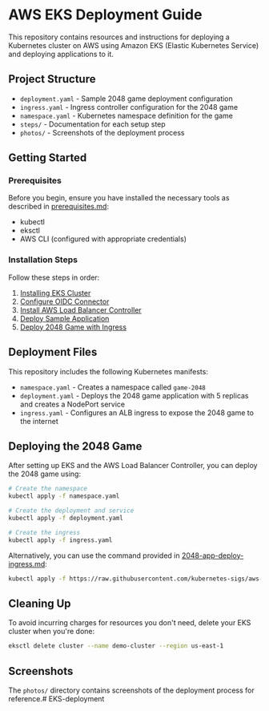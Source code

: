 # AWS EKS Deployment Guide

This repository contains resources and instructions for deploying a Kubernetes cluster on AWS using Amazon EKS (Elastic Kubernetes Service) and deploying applications to it.

## Project Structure

- `deployment.yaml` - Sample 2048 game deployment configuration
- `ingress.yaml` - Ingress controller configuration for the 2048 game
- `namespace.yaml` - Kubernetes namespace definition for the game
- `steps/` - Documentation for each setup step
- `photos/` - Screenshots of the deployment process

## Getting Started

### Prerequisites

Before you begin, ensure you have installed the necessary tools as described in [prerequisites.md](steps/prerequisites.md):

- kubectl
- eksctl
- AWS CLI (configured with appropriate credentials)

### Installation Steps

Follow these steps in order:

1. [Installing EKS Cluster](steps/installing-eks.md)
2. [Configure OIDC Connector](steps/configure-oidc-connector.md)
3. [Install AWS Load Balancer Controller](steps/alb-controller-add-on.md)
4. [Deploy Sample Application](steps/sample-app.md)
5. [Deploy 2048 Game with Ingress](steps/2048-app-deploy-ingress.md)

## Deployment Files

This repository includes the following Kubernetes manifests:

- `namespace.yaml` - Creates a namespace called `game-2048`
- `deployment.yaml` - Deploys the 2048 game application with 5 replicas and creates a NodePort service
- `ingress.yaml` - Configures an ALB ingress to expose the 2048 game to the internet

## Deploying the 2048 Game

After setting up EKS and the AWS Load Balancer Controller, you can deploy the 2048 game using:

```bash
# Create the namespace
kubectl apply -f namespace.yaml

# Create the deployment and service
kubectl apply -f deployment.yaml

# Create the ingress
kubectl apply -f ingress.yaml
```

Alternatively, you can use the command provided in [2048-app-deploy-ingress.md](steps/2048-app-deploy-ingress.md):

```bash
kubectl apply -f https://raw.githubusercontent.com/kubernetes-sigs/aws-load-balancer-controller/v2.5.4/docs/examples/2048/2048_full.yaml
```

## Cleaning Up

To avoid incurring charges for resources you don't need, delete your EKS cluster when you're done:

```bash
eksctl delete cluster --name demo-cluster --region us-east-1
```

## Screenshots

The `photos/` directory contains screenshots of the deployment process for reference.# EKS-deployment
